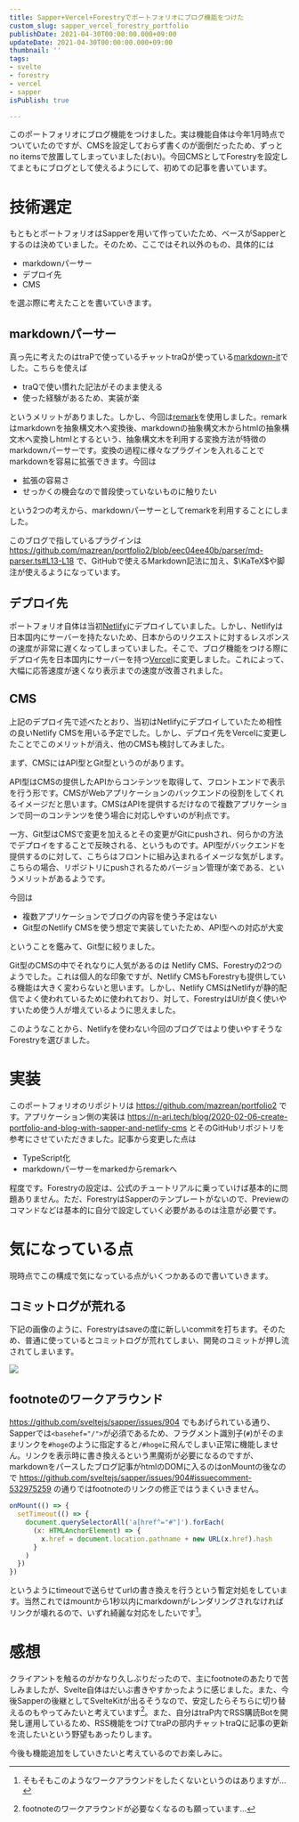 ```yaml
---
title: Sapper+Vercel+Forestryでポートフォリオにブログ機能をつけた
custom_slug: sapper_vercel_forestry_portfolio
publishDate: 2021-04-30T00:00:00.000+09:00
updateDate: 2021-04-30T00:00:00.000+09:00
thumbnail: ''
tags:
- svelte
- forestry
- vercel
- sapper
isPublish: true

---
```

このポートフォリオにブログ機能をつけました。実は機能自体は今年1月時点でついていたのですが、CMSを設定しておらず書くのが面倒だったため、ずっとno itemsで放置してしまっていました(おい)。今回CMSとしてForestryを設定してまともにブログとして使えるようにして、初めての記事を書いています。

# 技術選定

もともとポートフォリオはSapperを用いて作っていたため、ベースがSapperとするのは決めていました。そのため、ここではそれ以外のもの、具体的には

* markdownパーサー
* デプロイ先
* CMS

を選ぶ際に考えたことを書いていきます。

## markdownパーサー

真っ先に考えたのはtraPで使っているチャットtraQが使っている[markdown-it](https://github.com/markdown-it/markdown-it)でした。こちらを使えば

* traQで使い慣れた記法がそのまま使える
* 使った経験があるため、実装が楽

というメリットがありました。しかし、今回は[remark](https://github.com/remarkjs/remark)を使用しました。remarkはmarkdownを抽象構文木へ変換後、markdownの抽象構文木からhtmlの抽象構文木へ変換しhtmlとするという、抽象構文木を利用する変換方法が特徴のmarkdownパーサーです。変換の過程に様々なプラグインを入れることで　markdownを容易に拡張できます。今回は

* 拡張の容易さ
* せっかくの機会なので普段使っていないものに触りたい

という2つの考えから、markdownパーサーとしてremarkを利用することにしました。

このブログで指しているプラグインは https://github.com/mazrean/portfolio2/blob/eec04ee40b/parser/md-parser.ts#L13-L18 で、GitHubで使えるMarkdown記法に加え、$\KaTeX$や脚注が使えるようになっています。

## デプロイ先

ポートフォリオ自体は当初[Netlify](https://www.netlify.com/)にデプロイしていました。しかし、Netlifyは日本国内にサーバーを持たないため、日本からのリクエストに対するレスポンスの速度が非常に遅くなってしまっていました。そこで、ブログ機能をつける際にデプロイ先を日本国内にサーバーを持つ[Vercel](https://vercel.com/)に変更しました。これによって、大幅に応答速度が速くなり表示までの速度が改善されました。

## CMS

上記のデプロイ先で述べたとおり、当初はNetlifyにデプロイしていたため相性の良いNetlify CMSを用いる予定でした。しかし、デプロイ先をVercelに変更したことでこのメリットが消え、他のCMSも検討してみました。

まず、CMSにはAPI型とGit型というのがあります。

API型はCMSの提供したAPIからコンテンツを取得して、フロントエンドで表示を行う形です。CMSがWebアプリケーションのバックエンドの役割をしてくれるイメージだと思います。CMSはAPIを提供するだけなので複数アプリケーションで同一のコンテンツを使う場合に対応しやすいのが利点です。

一方、Git型はCMSで変更を加えるとその変更がGitにpushされ、何らかの方法でデプロイをすることで反映される、というものです。API型がバックエンドを提供するのに対して、こちらはフロントに組み込まれるイメージな気がします。こちらの場合、リポジトリにpushされるためバージョン管理が楽である、というメリットがあるようです。

今回は

* 複数アプリケーションでブログの内容を使う予定はない
* Git型のNetlify CMSを使う想定で実装していたため、API型への対応が大変

ということを鑑みて、Git型に絞りました。

Git型のCMSの中でそれなりに人気があるのは Netlify CMS、Forestryの2つのようでした。これは個人的な印象ですが、Netlify CMSもForestryも提供している機能は大きく変わらないと思います。しかし、Netlify CMSはNetlifyが静的配信でよく使われているために使われており、対して、ForestryはUIが良く使いやすいため使う人が増えているように思えました。

このようなことから、Netlifyを使わない今回のブログではより使いやすそうなForestryを選びました。

# 実装

このポートフォリオのリポジトリは https://github.com/mazrean/portfolio2 です。アプリケーション側の実装は https://n-ari.tech/blog/2020-02-06-create-portfolio-and-blog-with-sapper-and-netlify-cms とそのGitHubリポジトリを参考にさせていただきました。記事から変更した点は

* TypeScript化
* markdownパーサーをmarkedからremarkへ

程度です。Forestryの設定は、公式のチュートリアルに乗っていけば基本的に問題ありません。ただ、ForestryはSapperのテンプレートがないので、Previewのコマンドなどは基本的に自分で設定していく必要があるのは注意が必要です。

# 気になっている点

現時点でこの構成で気になっている点がいくつかあるので書いていきます。

## コミットログが荒れる

下記の画像のように、Forestryはsaveの度に新しいcommitを打ちます。そのため、普通に使っているとコミットログが荒れてしまい、開発のコミットが押し流されてしまいます。

![](/images/2021-04-29-2021-04-29-20-43-58.png)

## footnoteのワークアラウンド

https://github.com/sveltejs/sapper/issues/904 でもあげられている通り、Sapperでは`<basehef="/">`が必須であるため、フラグメント識別子(`#`)がそのままリンクを`#hoge`のように指定すると`/#hoge`に飛んでしまい正常に機能しません。リンクを表示時に書き換えるという黒魔術が必要になるのですが、markdownをパースしたブログ記事がhtmlのDOMに入るのはonMountの後なので https://github.com/sveltejs/sapper/issues/904#issuecomment-532975259 の通りではfootnoteのリンクの修正ではうまくいきません。

```js
onMount(() => {
  setTimeout(() => {
    document.querySelectorAll('a[href^="#"]').forEach(
      (x: HTMLAnchorElement) => {
        x.href = document.location.pathname + new URL(x.href).hash
      }
    )
  })
})
```

というようにtimeoutで送らせてurlの書き換えを行うという暫定対処をしています。当然これではmountから1秒以内にmarkdownがレンダリングされなければリンクが壊れるので、いずれ綺麗な対応をしたいです[^1]。

# 感想

クライアントを触るのがかなり久しぶりだったので、主にfootnoteのあたりで苦しみましたが、Svelte自体はだいぶ書きやすかったように感じました。また、今後Sapperの後継としてSvelteKitが出るそうなので、安定したらそちらに切り替えるのもやってみたいと考えています[^2]。また、自分はtraP内でRSS購読Botを開発し運用しているため、RSS機能をつけてtraPの部内チャットtraQに記事の更新を流したいという野望もあったりします。

今後も機能追加をしていきたいと考えているのでお楽しみに。

[^1]: そもそもこのようなワークアラウンドをしたくないというのはありますが…

[^2]: footnoteのワークアラウンドが必要なくなるのも願っています…
